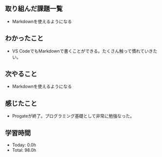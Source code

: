 ## 取り組んだ課題一覧
- Markdownを使えるようになる
## わかったこと
- VS CodeでもMarkdownで書くことができる。たくさん触って慣れていきたい。
## 次やること
- Markdownを使えるようになる
## 感じたこと
- Progateが終了。プログラミング基礎として非常に勉強なった。
## 学習時間
- Today: 0.0h
- Total: 98.0h
